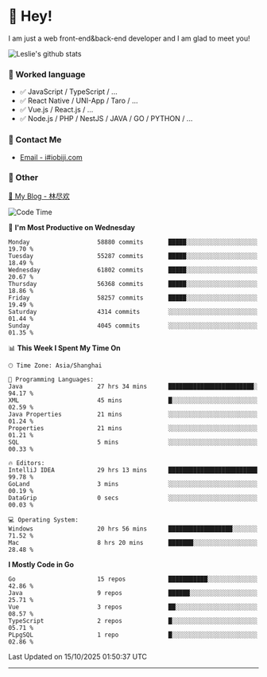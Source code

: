 # 👋 Hey!

I am just a web front-end&back-end developer and I am glad to meet you!

![Leslie's github stats](https://github-readme-stats.vercel.app/api?username=unsafe-ptr&&show_icons=true&&title_color=1abc9c&&icon_color=1abc9c)


### 📝 Worked language

- ✅ JavaScript / TypeScript / ...
- ✅ React Native / UNI-App / Taro / ...
- ✅ Vue.js / React.js / ...
- ✅ Node.js / PHP / NestJS / JAVA / GO / PYTHON / ...

### 📮 Contact Me

- [Email - i#iobiji.com](mailto:i@iobiji.com)


### 🤪 Other

[📌 My Blog - 林尽欢](https://iobiji.com)

<!--START_SECTION:waka-->
![Code Time](http://img.shields.io/badge/Code%20Time-2%2C255%20hrs%203%20mins-blue)

📅 **I'm Most Productive on Wednesday** 

```text
Monday                   58880 commits       █████░░░░░░░░░░░░░░░░░░░░   19.70 % 
Tuesday                  55287 commits       █████░░░░░░░░░░░░░░░░░░░░   18.49 % 
Wednesday                61802 commits       █████░░░░░░░░░░░░░░░░░░░░   20.67 % 
Thursday                 56368 commits       █████░░░░░░░░░░░░░░░░░░░░   18.86 % 
Friday                   58257 commits       █████░░░░░░░░░░░░░░░░░░░░   19.49 % 
Saturday                 4314 commits        ░░░░░░░░░░░░░░░░░░░░░░░░░   01.44 % 
Sunday                   4045 commits        ░░░░░░░░░░░░░░░░░░░░░░░░░   01.35 % 
```


📊 **This Week I Spent My Time On** 

```text
🕑︎ Time Zone: Asia/Shanghai

💬 Programming Languages: 
Java                     27 hrs 34 mins      ████████████████████████░   94.17 % 
XML                      45 mins             █░░░░░░░░░░░░░░░░░░░░░░░░   02.59 % 
Java Properties          21 mins             ░░░░░░░░░░░░░░░░░░░░░░░░░   01.24 % 
Properties               21 mins             ░░░░░░░░░░░░░░░░░░░░░░░░░   01.21 % 
SQL                      5 mins              ░░░░░░░░░░░░░░░░░░░░░░░░░   00.33 % 

🔥 Editors: 
IntelliJ IDEA            29 hrs 13 mins      █████████████████████████   99.78 % 
GoLand                   3 mins              ░░░░░░░░░░░░░░░░░░░░░░░░░   00.19 % 
DataGrip                 0 secs              ░░░░░░░░░░░░░░░░░░░░░░░░░   00.03 % 

💻 Operating System: 
Windows                  20 hrs 56 mins      ██████████████████░░░░░░░   71.52 % 
Mac                      8 hrs 20 mins       ███████░░░░░░░░░░░░░░░░░░   28.48 % 
```

**I Mostly Code in Go** 

```text
Go                       15 repos            ███████████░░░░░░░░░░░░░░   42.86 % 
Java                     9 repos             ██████░░░░░░░░░░░░░░░░░░░   25.71 % 
Vue                      3 repos             ██░░░░░░░░░░░░░░░░░░░░░░░   08.57 % 
TypeScript               2 repos             █░░░░░░░░░░░░░░░░░░░░░░░░   05.71 % 
PLpgSQL                  1 repo              █░░░░░░░░░░░░░░░░░░░░░░░░   02.86 % 
```




 Last Updated on 15/10/2025 01:50:37 UTC
<!--END_SECTION:waka-->
---
